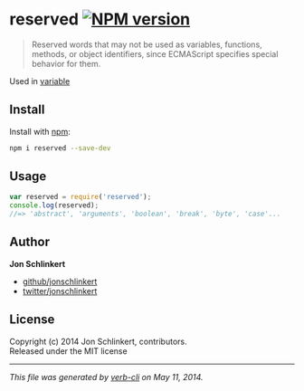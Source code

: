 # reserved [![NPM version](https://badge.fury.io/js/reserved.png)](http://badge.fury.io/js/reserved)

> Reserved words that may not be used as variables, functions, methods, or object identifiers, since ECMAScript specifies special behavior for them.

Used in [variable](https://github.com/jonschlinkert/variable)

## Install
Install with [npm](npmjs.org):

```bash
npm i reserved --save-dev
```


## Usage

```js
var reserved = require('reserved');
console.log(reserved);
//=> 'abstract', 'arguments', 'boolean', 'break', 'byte', 'case'...
```

## Author

**Jon Schlinkert**

+ [github/jonschlinkert](https://github.com/jonschlinkert)
+ [twitter/jonschlinkert](http://twitter.com/jonschlinkert)

## License
Copyright (c) 2014 Jon Schlinkert, contributors.  
Released under the MIT license

***

_This file was generated by [verb-cli](https://github.com/assemble/verb-cli) on May 11, 2014._
